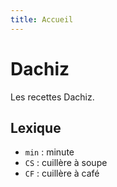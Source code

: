 ```yaml
---
title: Accueil
---
```


# Dachiz

Les recettes Dachiz.

## Lexique

- `min` : minute
- `CS` : cuillère à soupe
- `CF` : cuillère à café
